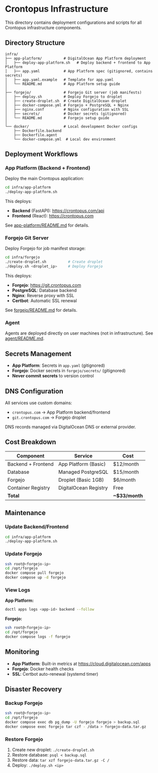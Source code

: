 # Crontopus Infrastructure

This directory contains deployment configurations and scripts for all Crontopus infrastructure components.

## Directory Structure

```
infra/
├── app-platform/          # DigitalOcean App Platform deployment
│   ├── deploy-app-platform.sh   # Deploy backend + frontend to App Platform
│   ├── app.yaml           # App Platform spec (gitignored, contains secrets)
│   ├── app.yaml.example   # Template for app.yaml
│   └── README.md          # App Platform setup guide
│
├── forgejo/               # Forgejo Git server (job manifests)
│   ├── deploy.sh          # Deploy Forgejo to droplet
│   ├── create-droplet.sh  # Create DigitalOcean droplet
│   ├── docker-compose.yml # Forgejo + PostgreSQL + Nginx
│   ├── nginx.conf         # Nginx configuration with SSL
│   ├── secrets/           # Docker secrets (gitignored)
│   └── README.md          # Forgejo setup guide
│
└── docker/                # Local development Docker configs
    ├── Dockerfile.backend
    ├── Dockerfile.agent
    └── docker-compose.yml  # Local dev environment
```

## Deployment Workflows

### App Platform (Backend + Frontend)

Deploy the main Crontopus application:

```bash
cd infra/app-platform
./deploy-app-platform.sh
```

This deploys:
- **Backend** (FastAPI): https://crontopus.com/api
- **Frontend** (React): https://crontopus.com

See [app-platform/README.md](app-platform/README.md) for details.

### Forgejo Git Server

Deploy Forgejo for job manifest storage:

```bash
cd infra/forgejo
./create-droplet.sh          # Create droplet
./deploy.sh <droplet_ip>     # Deploy Forgejo
```

This deploys:
- **Forgejo**: https://git.crontopus.com
- **PostgreSQL**: Database backend
- **Nginx**: Reverse proxy with SSL
- **Certbot**: Automatic SSL renewal

See [forgejo/README.md](forgejo/README.md) for details.

### Agent

Agents are deployed directly on user machines (not in infrastructure). See [agent/README.md](../agent/README.md).

## Secrets Management

- **App Platform**: Secrets in `app.yaml` (gitignored)
- **Forgejo**: Docker secrets in `forgejo/secrets/` (gitignored)
- **Never commit secrets** to version control

## DNS Configuration

All services use custom domains:
- `crontopus.com` → App Platform backend/frontend
- `git.crontopus.com` → Forgejo droplet

DNS records managed via DigitalOcean DNS or external provider.

## Cost Breakdown

| Component | Service | Cost |
|-----------|---------|------|
| Backend + Frontend | App Platform (Basic) | $12/month |
| Database | Managed PostgreSQL | $15/month |
| Forgejo | Droplet (Basic 1GB) | $6/month |
| Container Registry | DigitalOcean Registry | Free |
| **Total** | | **~$33/month** |

## Maintenance

### Update Backend/Frontend

```bash
cd infra/app-platform
./deploy-app-platform.sh
```

### Update Forgejo

```bash
ssh root@<forgejo-ip>
cd /opt/forgejo
docker compose pull forgejo
docker compose up -d forgejo
```

### View Logs

**App Platform:**
```bash
doctl apps logs <app-id> backend --follow
```

**Forgejo:**
```bash
ssh root@<forgejo-ip>
cd /opt/forgejo
docker compose logs -f forgejo
```

## Monitoring

- **App Platform**: Built-in metrics at https://cloud.digitalocean.com/apps
- **Forgejo**: Docker health checks
- **SSL**: Certbot auto-renewal (systemd timer)

## Disaster Recovery

### Backup Forgejo

```bash
ssh root@<forgejo-ip>
cd /opt/forgejo
docker compose exec db pg_dump -U forgejo forgejo > backup.sql
docker compose exec forgejo tar czf - /data > forgejo-data.tar.gz
```

### Restore Forgejo

1. Create new droplet: `./create-droplet.sh`
2. Restore database: `psql < backup.sql`
3. Restore data: `tar xzf forgejo-data.tar.gz -C /`
4. Deploy: `./deploy.sh <ip>`
